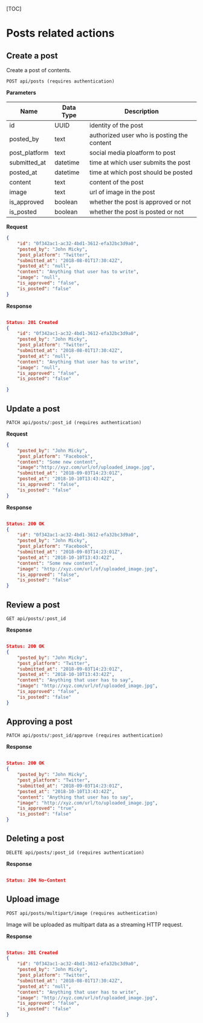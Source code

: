 [TOC]

# Posts related actions

## Create a post

Create a post of contents.

```
POST api/posts (requires authentication)
```

**Parameters**

Name          | Data Type   | Description
--------------|-------------|------------------------------------------
id            | UUID        | identity of the post
posted_by     | text        | authorized user who is posting the content
post_platform | text        | social media ploatform to post
submitted_at  | datetime    | time at which user submits the post
posted_at     | datetime    | time at which post should be posted
content       | text        | content of the post
image         | text        | url of image in the post
is_approved   | boolean     | whether the post is approved or not
is_posted     | boolean     | whether the post is posted or not

**Request**
```json
{
    "id": "0f342ac1-ac32-4bd1-3612-efa32bc3d9a0",
    "posted_by": "John Micky",
    "post_platform": "Twitter",
    "submitted_at": "2018-08-01T17:30:42Z",
    "posted_at": "null",
    "content": "Anything that user has to write",
    "image": "null",
    "is_approved": "false",
    "is_posted": "false"
}
```

**Response**
```json

Status: 201 Created
{
    "id": "0f342ac1-ac32-4bd1-3612-efa32bc3d9a0",
    "posted_by": "John Micky",
    "post_platform": "Twitter",
    "submitted_at": "2018-08-01T17:30:42Z",
    "posted_at": "null",
    "content": "Anything that user has to write",
    "image": "null",
    "is_approved": "false",
    "is_posted": "false"

}
```

## Update a post

```
PATCH api/posts/:post_id (requires authentication)
```

**Request**
```json
{
    "posted_by": "John Micky",
    "post_platform": "Facebook",
    "content": "Some new content",
    "image":"http://xyz.com/url/of/uploaded_image.jpg",
    "submitted_at": "2018-09-03T14:23:01Z",
    "posted_at": "2018-10-10T13:43:42Z",
    "is_approved": "false",
    "is_posted": "false"
}
```

**Response**
```json

Status: 200 OK
{
    "id": "0f342ac1-ac32-4bd1-3612-efa32bc3d9a0",
    "posted_by": "John Micky",
    "post_platform": "Facebook",
    "submitted_at": "2018-09-03T14:23:01Z",
    "posted_at": "2018-10-10T13:43:42Z",
    "content": "Some new content",
    "image": "http://xyz.com/url/of/uploaded_image.jpg",
    "is_approved": "false",
    "is_posted": "false"
}
```

## Review a post

```
GET api/posts/:post_id
```

**Response**
```json

Status: 200 OK
{
    "posted_by": "John Micky",
    "post_platform": "Twitter",
    "submitted_at": "2018-09-03T14:23:01Z",
    "posted_at": "2018-10-10T13:43:42Z",
    "content": "Anything that user has to say",
    "image": "http://xyz.com/url/of/uploaded_image.jpg",
    "is_approved": "false",
    "is_posted": "false"
}
```

## Approving a post

```
PATCH api/posts/:post_id/approve (requires authentication)
```

**Response**
```json

Status: 200 OK
{
    "posted_by": "John Micky",
    "post_platform": "Twitter",
    "submitted_at": "2018-09-03T14:23:01Z",
    "posted_at": "2018-10-10T13:43:42Z",
    "content": "Anything that user has to say",
    "image": "http://xyz.com/url/to/uploaded_image.jpg",
    "is_approved": "true",
    "is_posted": "false"
}
```

## Deleting a post

```
DELETE api/posts/:post_id (requires authentication)
```

**Response**
```json

Status: 204 No-Content
```

## Upload image

```
POST api/posts/multipart/image (requires authentication)
```

Image will be uploaded as multipart data as a streaming HTTP request.

**Response**
```json

Status: 201 Created
{
    "id": "0f342ac1-ac32-4bd1-3612-efa32bc3d9a0",
    "posted_by": "John Micky",
    "post_platform": "Twitter",
    "submitted_at": "2018-08-01T17:30:42Z",
    "posted_at": "null",
    "content": "Anything that user has to write",
    "image": "http://xyz.com/url/of/uploaded_image.jpg",
    "is_approved": "false",
    "is_posted": "false"
}
```
